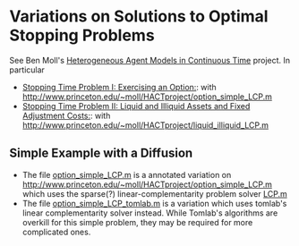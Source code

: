 # Variations on Solutions to Optimal Stopping Problems
See Ben Moll's [Heterogeneous Agent Models in Continuous Time](http://www.princeton.edu/~moll/HACTproject.htm) project.  In particular
* [Stopping Time Problem I: Exercising an Option:](http://www.princeton.edu/~moll/HACTproject/option_simple.pdf): with http://www.princeton.edu/~moll/HACTproject/option_simple_LCP.m
* [Stopping Time Problem II: Liquid and Illiquid Assets and Fixed Adjustment Costs:](http://www.princeton.edu/~moll/HACTproject/liquid_illiquid_numerical.pdf): with http://www.princeton.edu/~moll/HACTproject/liquid_illiquid_LCP.m

## Simple Example with a Diffusion
* The file [option_simple_LCP.m](./option_simple_LCP.m) is a annotated variation on http://www.princeton.edu/~moll/HACTproject/option_simple_LCP.m which uses the sparse(?) linear-complementarity problem solver [LCP.m](./LCP.m)
* The file [option_simple_LCP_tomlab.m](./option_simple_LCP_tomlab.m) is a variation which uses tomlab's linear complementarity solver instead.   While Tomlab's algorithms are overkill for this simple problem, they may be required for more complicated ones.
